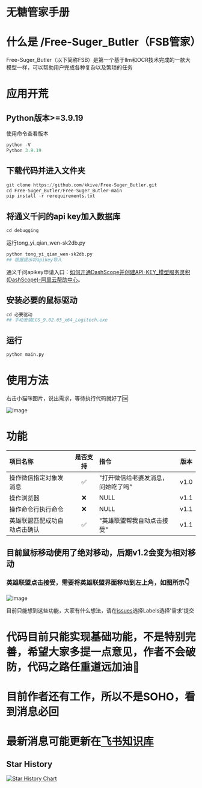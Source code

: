 # 无糖管家手册
#  什么是 /Free-Suger_Butler（FSB管家）
Free-Suger_Butler（以下简称FSB）是第一个基于llm和OCR技术完成的一款大模型一样，可以帮助用户完成各种复杂以及繁琐的任务
# 应用开荒
## Python版本>=3.9.19
  使用命令查看版本
  ```python
python -V
  Python 3.9.19
```
## 下载代码并进入文件夹
```python
git clone https://github.com/kkive/Free-Suger_Butler.git
cd Free-Suger_Butler/Free-Suger_Butler-main
pip install -r rerequirements.txt
```
## 将通义千问的api key加入数据库
```python
cd debugging
```
运行tong_yi_qian_wen-sk2db.py
```python
python tong_yi_qian_wen-sk2db.py
## 根据提示将apikey导入
```
通义千问apikey申请入口：[如何开通DashScope并创建API-KEY_模型服务灵积(DashScope)-阿里云帮助中心](https://help.aliyun.com/zh/dashscope/developer-reference/activate-dashscope-and-create-an-api-key?spm=a2c4g.11186623.0.0.6d1b46c1tmtvCW)。  
## 安装必要的鼠标驱动
```python
cd 必要驱动
## 手动安装LGS_9.02.65_x64_Logitech.exe
```
## 运行
```python
python main.py
```

# 使用方法
右击小猫咪图片，说出需求，等待执行代码就好了🆗  

![image](https://github.com/kkive/Free-Suger_Butler/assets/51246778/1878e0c6-6bef-40fe-8964-04978f236c0c)

# 功能

|项目名称|是否支持|指令|版本|
| :----------- | :-:  |:------------|:---:|
|操作微信指定对象发消息|✅|"打开微信给老婆发消息，问她吃了吗"|v1.0|
|操作浏览器|❌|NULL|v1.1|
|操作命令行执行命令|❌|NULL|v1.1|
|英雄联盟匹配成功自动点击确认|✅|"英雄联盟帮我自动点击接受"|v1.1|
## 目前鼠标移动使用了绝对移动，后期v1.2会变为相对移动
### 英雄联盟点击接受，需要将英雄联盟界面移动到左上角，如图所示👇
![image](https://github.com/kkive/Free-Suger_Butler/assets/51246778/c44c1290-bd02-4f10-add1-fa30bdf5188d)

目前只能想到这些功能，大家有什么想法，请在[issues](https://github.com/kkive/Free-Suger_Butler/issues)选择Labels选择'需求'提交

# 代码目前只能实现基础功能，不是特别完善，希望大家多提一点意见，作者不会破防，代码之路任重道远加油💪
# 目前作者还有工作，所以不是SOHO，看到消息必回
# 最新消息可能更新在[飞书知识库](https://yetnfbtnyy.feishu.cn/wiki/EWS9wJ3JViSfP7kZ31pcgSPJnCe?fromScene=spaceOverview)
## Star History

[![Star History Chart](https://api.star-history.com/svg?repos=kkive/Free-Suger_Butler&type=Date)](https://star-history.com/#kkive/Free-Suger_Butler&Date)
